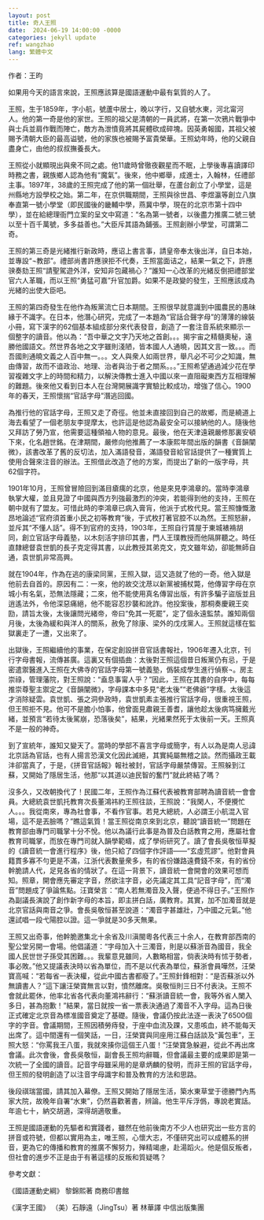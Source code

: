 ```yaml
---
layout: post
title: 奇人王照
date:  2024-06-19 14:00:00 -0000
categories: jekyll update
ref: wangzhao
lang: 繁體中文
---
```


作者：王昀


如果用今天的語言來說，王照應該算是國語運動中最有氣質的人了。

王照，生于1859年，字小航，號蘆中居士，晚以字行，又自號水東，河北甯河人。他的第一奇是他的家世。王照的祖父是清朝的一員武將，在第一次鴉片戰爭中與士兵並肩作戰而陣亡，敵方為泄憤竟將其屍體砍成碎塊。因英勇報國，其祖父被賜予清朝大臣的最高谥號，他的家族也被賜予富貴榮華。王照幼年時，他的父親自盡身亡，由他的叔叔撫養長大。

王照從小就顯現出與衆不同之處。他11歲時曾徹夜觀星而不眠，上學後專喜讀譯印時務之書，親族鄉人認為他有“魔氣”。後來，他中鄉舉，成進士，入翰林，任禮部主事。1897年，38歲的王照完成了他的第一個壯舉，在蘆台創立了小學堂，這是州縣地方設學校之始。第二年，在京供職期間，王照與徐世昌、李煜瀛等創立八旗奉直第一號小學堂（即民國後的畿輔中學，燕冀中學，現在的北京市第十四中學），並在給總理衙門立案的呈文中寫道：“名為第一號者，以後盡力推廣二號三號以至十百千萬號，多多益善也。”大臣斥其語為鋪張。王照創辦小學堂，可謂第二奇。

王照的第三奇是光緒推行新政時，應诏上書言事，請皇帝奉太後出洋，自日本始，並專設“¬教部”。禮部尚書許應骙拒不代奏，王照當面诘之，結果一氣之下，許應骙奏劾王照“請聖駕遊外洋，安知非包藏禍心？”誰知一心改革的光緒反倒把禮部堂官六人革職，而以王照“勇猛可嘉”升官加爵。如果不是政變的發生，王照應該成為光緒的出使大臣吧。

王照的第四奇發生在他作為叛黨流亡日本期間。王照很早就意識到中國農民的愚昧緣于不識字。在日本，他潛心研究，完成了一本題為“官話合聲字母”的薄薄的線裝小冊，寫下漢字的62個基本組成部分來代表發音，創造了一套注音系統來顯示一個整字的讀音。他以為：“吾中華之文字乃天地之首創。。。揭宇宙之精髓奧秘，遠勝他國語文。然世界各地之文字雖則淺陋，皆本國人人通曉，因其文言一致。。。而吾國則通曉文義之人百中無一。。。文人與衆人如兩世界，舉凡必不可少之知識，無由傳習，故而不谙政治、地理、治者與治于者之關系。。。”王照希望通過減少花在學習複雜文字上的時間和精力，以解決傳教士進入中國以來一直阻礙東西方互相理解的難題。後來他又看到日本人在台灣開展識字實驗比較成功，增強了信心。1900年的春天，王照懷揣“官話字母”潛逃回國。

為推行他的官話字母，王照又走了奇徑。他並未直接回到自己的故鄉，而是繞道上海去看望了一個老朋友李提摩太，也許這是他認為最安全可以接納他的人。隨後他又拜訪了勞乃宣，他需要這種領袖人物的意見。最後，他在天津遠親嚴修那裏安頓下來，化名趙世銘。在津期間，嚴修向他推薦了一本康熙年間出版的韻書《音韻闡微》，該書改革了舊的反切法，加入滿語發音，滿語發音給官話提供了一種實質上使用合聲來注音的辦法。王照借此改造了他的方案，而提出了新的一版字母，共62個字符。

1901年10月，王照曾冒險回到滿目瘡痍的北京，他是來見李鴻章的。當時李鴻章執掌大權，並且見證了中國與西方列強最激烈的沖突，若能得到他的支持，王照在朝中就有了盟友。可惜此時的李鴻章已病入膏肓，他派于式枚代見。當王照慷慨激昂地論述“官府須首重小民之初等教育”後，于式枚打著官腔不以為然。王照怒辭，並斥其“不懂人話”。得不到官府的支持，1903年，王照自行賃屋于東城裱褙胡同，創立官話字母義塾，以木刻活字排印其書，門人王璞教授而他隔屏聽之。時任直隸總督袁世凱的長子克定得其書，以此教授其弟克文，克文雖年幼，卻能無師自通，袁世凱非常高興。

就在1904年，作為在逃的康梁同黨，王照入獄，這又造就了他的一奇。他入獄是他前去自首的。原因有二：一來，他的故交沈荩以新黨被捕杖斃，他傳習字母在京城小有名氣，恐無法隱藏；二來，他不能使用真名傳習出版，有許多騙子盜版並且逍遙法外，令他深惡痛絕，他不能容忍抄襲和訛詐。他投案後，那桐奏慶親王奕劻，請旨太後，太後讓問光緒帝，帝曰“免其一死罷”，定了個永遠監禁。誰知兩個月後，太後為緩和與洋人的關系，赦免了除康、梁外的戊戌黨人。王照就這樣在監獄裏走了一遭，又出來了。

出獄後，王照繼續他的事業，在保定創設拼音官話書報社，1906年遷入北京，刊行字母書報，流傳甚廣。這裏又有個插曲：太後對王照這個昔日叛黨仍有忌，于是密遣禦醫進入王照在大佛寺的官話字母第一號義塾，僞裝成學生進行偵察¬。房主崇祿，管理藩院，對王照說：“盍息事甯人乎？”因此，王照在其書的自序中，每每推崇尊聖主禦定之《音韻闡微》，字母課本中多見“老太後”“老佛爺”字樣。太後這才消除疑雲。袁世凱、張之洞參政時，袁世凱素主張推行官話字母，很重視王照，但王照拒不見。他可不是膽小怕事，他曾面見肅親王善耆，讓他趁太後病笃擁戴光緒，並預言“若待太後駕崩，恐落後矣”，結果，光緒果然死于太後前一天。王照真不是一般的神奇。

到了宣統年，誰知又變天了。當時的學部不喜言字母或簡字，有人以為是南人忌諱北京話為官話，也有人揚言恐漢文化因此滅絕，其實純屬無稽之談。然而攝政王載沣卻當真了，于是，《拼音官話報》報社被封，官話字母嚴禁傳習。王照躲到江蘇，又開始了隱居生活，他那“以其道以迪民智的奮鬥”就此終結了嗎？

沒多久，又改朝換代了！民國二年，王照作為江蘇代表被教育部聘為讀音統一會會員。大總統袁世凱托教育次長董鴻祎約王照往談，王照說：“我閑人，不便攪忙人。。。我從南來，專為社會事，不看作官事。若見大總統，人必謂王小航混入官場，這不是丟臉嗎？”瞧這氣質！當王照從南京來到北京，聽說“讀音統一”問題在教育部由專門司職掌十分不悅。他以為議行此事是為普及白話教育之用，應屬社會教育司職掌，而放在專門司就入韻學範疇，成了學術研究了。讀了會長吳敬恒草擬的《讀音統一會進行程序》後，他只給了四個字作評語——“玄虛荒謬”。他對會員籍貫多寡不勻更是不滿，江浙代表數量衆多，有的省份嫌路遠費錢不來，有的省份幹脆請人代，足見各省的情狀了。在這一背景下，讀音統一會開會的效果可想而知。照章，開會應先審定字音，然欲注字音，必先議定其工具“記音字母”，而“濁音”問題成了爭論焦點。汪寶榮言：“南人若無濁音及入聲，便過不得日子。”王照作為副議長演說了創作新字母的本旨，即主拼白話，廣教育。其實，加不加濁音就是北京官話與南音之爭。會長吳敬恒甚至說道：“濁音字甚雄壯，乃中國之元氣。”他還試唱一段弋陽腔以證。這一爭就是30多天無果。

王照又出奇事，他幹脆邀集北十余省及川滇閩粵各代表三十余人，在教育部西南的聖公堂另開一會場。他倡議道：“字母加入十三濁音，則是以蘇浙音為國音，我全國人民世世子孫受其困難。。。我輩意見雖同，人數略相當，倘表決時有怵于勢者，事必敗。”他又提議表決時以省為單位，而不是以代表為單位，蘇浙會員嘩然，汪榮寶高喊：“若每省一表決權，從此中國古書都廢了。”王照針鋒相對：“是否蘇浙以外無讀書人？”這下讓汪榮寶無言以對，憤然離席。吳敬恒則三日不付表決。王照不會就此罷休，他率北省各代表向董鴻祎辭行：“蘇浙讀音統一會，我等外省人闌入多日，甚為抱歉！”結果，當日就按一省一票表決通過了濁音不入字母。這為日後正式確定北京音為標准國音奠定了基礎。隨後，會議仍按此法逐一表決了6500個字的字音。會議期間，王照因積勞痔發，于座中血流及踝，又患咳血，終不能每天出席了。這中間還有一個笑話，一日，汪榮寶與同座用江蘇白話談及“黃包車”，王照大怒：“你罵我王八蛋，我就來揍你這個王八蛋！”汪榮寶急躲避，從此不再出席會議。此次會後，會長吳敬恒，副會長王照均辭職，但會議最主要的成果即是第一次統一了全國的讀音。記音字母雖采用的是章炳麟的發明，而非王照的官話字母，但王照的發明創造了以注音字母識字和普及教育的方法和思路。

後段祺瑞當國，請其加入幕僚。王照又開始了隱居生活，築水東草堂于德勝門內馬家大院，故晚年自署“水東”，仍然喜歡著書，辨論。他生平斥浮僞，專說老實話。年逾七十，納交胡適，深得胡適敬重。

王照是國語運動的先驅者和實踐者，雖然在他前後南方不少人也研究出一些方言的拼音或符號，但都以實用為主，唯王照，心懷大志，不僅研究出可以成體系的拼音，更為它的傳播和教育的推廣不懈努力，殚精竭慮，赴湯蹈火。他是個反叛者，但社會的進步不正是由于有著這樣的反叛和質疑嗎？



參考文獻：

《國語運動史綱》  黎錦熙著  商務印書館

《漢字王國》 （美）石靜遠（JingTsu）著  林華譯   中信出版集團





